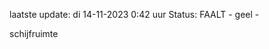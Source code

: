 laatste update: 
di 14-11-2023  0:42   uur 
Status: FAALT - geel - 
<div class="service Y">schijfruimte</div>
